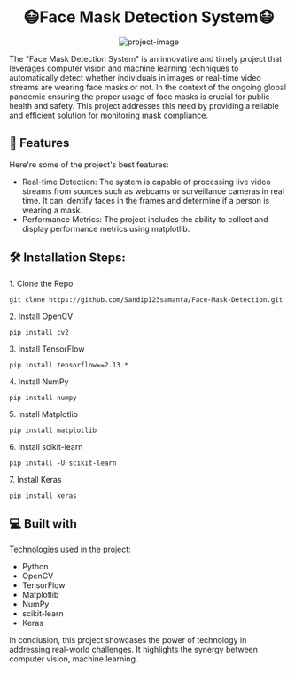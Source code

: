 <h1 align="center" id="title">😷Face Mask Detection System😷</h1>

<p align="center"><img src="https://socialify.git.ci/Sandip123samanta/Face-Mask-Detection/image?description=1&amp;font=Rokkitt&amp;forks=1&amp;language=1&amp;logo=data%3Aimage%2Fjpeg%3Bbase64%2C%2F9j%2F4AAQSkZJRgABAQAAAQABAAD%2F2wCEAAkGBxMPEhUSEA8QEBUREBcYFxUVFQ8XFxUVFxIWFhUVGBYYHSghGBomHRUYITEtJSorLi4uGB8zODMuNygtLisBCgoKDg0OGhAQGy0mHyUvLS0tLy0tLS0tLS0tLS0tLS0tLS0tLS0rLS0tLS0tLS0tLS0tLS0tLS0tLS0tLS0tLf%2FAABEIAOEA4QMBIgACEQEDEQH%2FxAAbAAEAAgMBAQAAAAAAAAAAAAAABQcDBAYCAf%2FEAEkQAAICAAIGBAkJBAgHAQAAAAABAgMEEQUGEiExcUFRYYETIjJCUpGhscEUNFNicnOCkrIHFSPCM0Njk6Kz0vAkg6Okw9HxVP%2FEABoBAQACAwEAAAAAAAAAAAAAAAAEBQECAwb%2FxAA0EQACAQIDBAkEAgEFAAAAAAAAAQIDEQQhMRJBUXEiYYGRobHB4fAFEzLRQvFSFCNictL%2F2gAMAwEAAhEDEQA%2FALxAAAAAAAAAAAAAAAAAAAAAAAAAAAAAAAAAAAAAAAAAAAAAAAAAAAAAAAAAAAAAIzS%2BmqcJHO6aTa3RW%2BUuUfjwMpNuyMSkoq8nZEmCsNL68X2tqn%2Fh4dmTk%2BcnuXd6znb8bbY853WTf1pzfvZKjg5PV2K6f1OmnaKb8C8QUZVi7IPOM5xa6U5L3MntFa54mlpTkr49U%2FK7prfnzzMywclo7%2BAh9Tpt9JNeJaoIXQmsdGMWUJbM8t9ct0u3L0lyJoiNNOzLCE4zW1F3QABg2AAAAAAAAAAAAAAAAAAAAAAAAAB5by3vdkAejBi8VCqLnZOMIri5NJHL6d12qpzhh0r59fmR7%2FO7t3acBpLSVuKlt3WOb6FwjHsjHgiTSw0p5vJeJAxGPp08o5vw7zrdPa9t5wwkdlfSyW9%2FZi%2BHN%2Bo4q26U5OU5SnKTzcpNtvm2eQT6dKMFaKKatXqVXeb%2FAEAAdDiAAAIvJpptNPNNcU%2BtM67QevFlWUMSndD01ltx59E%2FY%2B1nIg0nCM1aR1pVp0neDt83l16O0hViI7dNkZrs4rsa4p8zdKNwWMsomp1TlXJdKfFdTXBrmd3oLXqM8oYpKt%2FSRT2X9qPGPtXIgVcLKOcc14lxh%2FqEJ5Tyfh7dp24MVViklKLUk1mmmmmutNGUiliAAAAAAAAAAAAAAAAAAAeJzSWbaSSzbfBLrK61m1yna3XhZOFa3OxbpT%2By%2FNj7X2HSnTlUdkcK%2BIhRjeXZ1nVac1nowmcZPbs%2Bjhk3%2BJ8I9%2B%2FsK903rJfjG1OWxX9HHNR%2FE%2BMu%2Fd2Ihmz6WNLDwhnqykxGMqVctFwXq9X5dQAB3IYAPdFErHlXCc31RjKT9SBlZux4BsYnR9tKzsqtrTfGcLIpvqzkjXMJp6BpxdmrAAGTAAAAAABI6H05fg3%2FAAp%2BLnvhLfB%2F%2Bn2rJlg6C1wpxOUZ%2FwACx%2BbJ%2BLJ%2FVl8HkyrQcatCNTXUlUMXUo5LNcH6cC%2BAVZq3rbZhWoWuVtPDfvlDti%2Bldj7sumzcPfGyKnCSlGSzTXBorqtGVN5l5h8TCsrx13ozAA5EgAAAAAAAAAAAA4b9oemnBLDVvJzW1Y16Pmw7%2BL7Eus4A3NNYx3322t57djy%2BynlH2JGmW9GnsQSPM4ms6tRy7uQAB1I4MuDws7pqFUJTk%2BCS9r6l2sl9DatTuj4a6Sw9CWbslkm19VP3vdzMmldNwjB4fAwdVT8qe%2Fbt5vio%2FwC9y3HJ1LvZjm%2FBEhUbR2qmS3cXy4c2ak6aMNusaxVq8yEnGuD6pTW%2Bx9kclx3mLEaaumtlT2IfR1pQh6o8e%2FMjwbbC35%2FO40%2B7LSOS6vV6vy4JLIltWZZ2ThJvwdlFnhFnuyjVKSlzTSaZEoltGR8Hh773u20qYdsp5Ss9UI%2F4iJEfyb%2BfMxPKEE%2Bt9j08r9oABucgAAAAAAD1TVKclGEZTlJ7oxTbfJIknoyFXzm9Vtf1VaVk%2BUnnsxfNt9hq5JG8YSlmtOOi72RZ2P7PdNOFnyab8SzNw%2BrLi1yaz712nPPEYZblhrGut3rPnkobKZ80hQ8LcvBz2ktidcuDcZJTg2uvofI0mlNbDWp2pSdGSqRd0tbdfO2vnYukGvhMQra4WLhOEZLlJJmwVB6UAAAAAAAAAHizg%2BXwPZjt4Pk%2FcAURDguR6S9p5hwXI6TUXEQrxO1Y2kqpbKUZSbk3DJKMU23ltPcuguqktlNnlKMNuUY3tfeaGF1exVnkYaxrrfir1yyOq0BqfZU9u6umUs923OUox51xjlJ85HVfLrJ%2F0eGnLqlNxrj6nnNflHg8TLjZVUuqEJTl%2BaTS%2FwAJXzxM5K2SLqlgaUHtZt%2BHkvMjNI6syxbTxOKsajwhXFQiu3JuWb7WYHqDhfSu%2FND%2FAEk1%2B7dry78RZ%2BPY%2FwApRPn7kq6rf7%2FE5%2BvbOSqySspPsX9EiWHhJ7Tgm%2Bt%2F2c%2FP9ntPRdcufg3%2FACmrb%2Bzv0MXl9qvP3SR1T0PDosxEeWIxXxmz1%2B7WvJxGIX4lL9UWbLETX8vA0lg6T%2Fguxs5XSGp%2BIsqqphZSo0qXpx25Sebk9z39BC3akYuPCEJ%2FZnH%2BbIsT5DauGMtfZKGGfugg6MQvJvrf2qX74zXuNo4maWq7jSeBpSd2n3r1Ktu1ZxkOOFn%2BHZl%2Bls07tHXQ8um2POM170W83iV0Yezvsh8JHx4q9eVhVLd5lsH%2BtROixcuC7zg%2FptPc5d1%2FJFMZn0t%2FE42vLPEYa2KWee1UrElxbbr2kkQOk9DVvBKUMLF4i6ScEoxjJSnPb2ehJRjmt%2B5bJ1jik9UR54BxTaleyvo%2FfN7iviZ0Rq%2FO6PhrZLD0RWbtn0r6q873c%2BBLw0Ph9HRVmNavtazhTF5rPrl1rte7sZA6b05bjJZ2NKMfJrjujHq3dL7X7OB023PKGnH9L1OP2o0s6ub%2FAMf%2FAFw5LNmTG6VjFOrBxlTW90pt%2FwAS37cuiP1Vu6%2BoiQDrGKWhwnNzd37Lkt3y9z4ot7ks29yXW3wRLa0TXyiUI8KYwqX4IKL9qZk1XoSlPEzWcMJDayfCU%2BFcfzb%2B4hpzcm3J5tttvrbebZqs58vX28zZ9Gl%2F28ll5t9xcurfzTD%2FAHEP0IkyM1b%2BaYf7iH6ESZTy1Z6an%2BC5LyAAMG4AAAAAAMdvB8n7jIY7eD5P3AFEQ4LkdHqDDPG1v0Yzf%2FTcf5jnYcFyOs%2FZvDPFN%2BjRJ9%2B3BfFlxXf%2B3LkeZwivWhzRZp9AKc9MAAAAAAAAAAAARum3nU4L%2BunGvunJRn6o7T7jn9fNLzw0qFTsqXjyTaT2fF2E0uvKcvUdBi%2FGvoj6Kss74xVa%2FwA1%2Bo4D9ol%2B3i9n6OuMe95yf6kScPFSmk%2BtkHGVHClJp53SXmc3fdKyTnZKU5SeblJ5tngAsygB8Pp0WqGjYtyxd%2Fi0Yfxs358lvUV15PJ88kazmoK7N6VN1JKK%2Fri%2Bw96ww%2BSYanCLy5%2Fxbub3Qj3b%2FwAq6zmja0rj5Ym6d09znLh6KW6Me5ZGqYpxaWeu%2FmZrzU5XjoslyWn77S5dW%2FmmH%2B4h%2BhEmRmrfzTD%2FAHEP0Ikyolqz01P8FyXkAAam4AAAAAAPFnB8n7j2Y7eD5P3AFEw4Lkdd%2Bzu%2BFVt07JwglWlnJpcZ8Fnx4HIQ4LkdHqHao42vPzoziux7Ga92XeXFdXpyPM4R2rQfX55Fi%2FvJy%2FoaLbfrNeDh67Mm19lMbGJnxnVSuqEZWS7py2V%2FhJI%2BlRfgej2Hvfp7%2BJHfu%2BfTi8R%2F269irHyGxcMXf3xw7%2F8AGSIF2Z2F8bI1UYhcMRVL7VL398Zr3H3axK%2Fq8PP8dkPZsS95IgXGzw%2Bd5GrG3LysHN%2FYspl%2BqUT7%2B8mvKw%2BIj%2BGMv0SZIniU0uLS5tC64DZa3%2BXsaX72r6YYhf8AIxX%2Bg8%2Fvurqu%2FuMV%2FoMk9K0R8rEUrnZWvieq9JUz8m%2BqXKcH7mZsuD%2Bdhrf%2FAJL52mjgcXG7EzlFSyrw8FnKNkHnOc2%2FFmk%2FMX%2B0VxrdZtYy9%2F2mX5YqPwLOhuxUt6%2FiYeGz2%2BDss2v82PrKu1rqcMZen02uXdLxl7yVhfzduBW%2FUL%2FaV%2F8AJ%2BpFgErq9oOzG2bMfFhF%2BPPoiupdcn1E%2BUlFXZUwhKclGKu2etWtAzxtmSzjXF%2BPPqXorrk%2FZx57mtemYT2cLhko4ejdu4TkuntS9rzfUbus2mq6K%2FkWC8WMc1ZNdL6YqXS35z7us484wTm9uWm5epKqyjSi6UHd%2FwAn6Lq49YAB3IbLl1b%2BaYf7iH6ESZGat%2FNMP9xD9CJMpZas9XT%2FAAXJeQABqbgAAAAAAx28HyfuMh4s4PkwCh4cFyMtF0q5KcJOMotNNdDXBmKHBcj2XjPIrKxYGp8qMRtRjtwsUISbjKyMlLZ2JrNPxltR29%2Bf9IdMqcRX5NsLl1WLYl%2BeCy%2FwFV6t6T%2BSYiFrfi57M%2Fsy3P1bn%2BEuRPNZrfmVmJg4S6mX%2BBqKpT4NcPD51Gh8pv8A%2FwA0Obu3foz9gzxUujD199lnwiSII9%2Bom7PW%2FD0RG%2FJsQ%2FKxUY%2Fd0pfrlILRkvPxWJn%2BKuH%2BXCJJAbT3DYXxv9kctD1dKtn9u6%2BXslJo%2Bx0Rh1ww1X5IP3okANpjYjwXcYa8NCPkwhHkkj5bhYT3SrhJdsYv3mVvLe9xHS0tW91Sne19Gs459TseUF3sK%2B4S2UszFi9EwjlZh6qq7a3nFxjGO16UJNLyZLd2PJ9BC61aIWPpWIoT8JCLTj50km9qDXROLz9qJ7YxFnGUMNHqhlZP80lsxf4ZczDLCvCt21uyyMnndFuUpPdl4SK9JJb0uKW5ZpJ9IzcWmnn8yOFSnGcXFrovXdyaXVyK%2FwBW9WbMY9uWdVK4zfGWXFQz48%2BC7eBJaf1irpr%2BSYDKMIrKVkXx61F9OfTLp6Os3teKpQo8JReo02zTlWmspuSz2oNcU%2BLS3Pj1nAk6mvvdOWm5fviVNV%2F6Zfags3rLiurgvEAAkkAAABly6t%2FNMP8AcQ%2FQiTIzVv5ph%2FuIfoRJlLLVnq6f4LkvIAA1NwAAAAAAAACj9J4R0XWVNZeDm0uWfiv1ZM1zt%2F2jaIalHFQW5rZs7H5kvh3ROILilU24KR5fEUvtVHDu5fMgd9qXrRBVxw%2BInsShuhOXkuHQnLoa4b%2BjI4EyYXESqnGcHsyi80%2Fg10prc%2BxirSVSNmZw9eVGe0u3kXmnmfTltWsTViIbeHnKiccvCVRadafWoS3KL647J0sM8t7TfTksl6syplHZdmekhNTV1oZDzJ5b28sj0Y51qXFJ5PPek9%2FWam5qS0jH%2BrjO5%2FUWa%2FO8oL1nj%2FiLPo8Ov7yfwjF%2FmJFH0zc12Xvfp7%2BJGLRMHvtc73%2FaPajn1qtZRT5IkYrLclkkegG7mYxS0BDae0%2FVg4Zze1Nrxa0%2FGl29i7feRGsmucKM66MrbODl5sH%2FADP2e4rvE4idsnOyTnKT3ye9sk0cM5Zy0K%2FFY9U%2BjTzfgvf4zJjsZK%2BTlLJLak1BZ7ENp5tRXQszXALJK2RRttu7AABgCMHJpRWbk0kutt5JA6nUHRDuu8NJfw6HmvrT81d3H1Gs5qEXJ7jpSpOrNQW8sfBYdVVwrXCuEYr8MUvgbABSnqgAAAAAAAAAAADDfTGyLhOKlGSaafBp8UVfrNqrZhW51qVlPWt8odk11dvryLWPjOtKrKm8iPiMNCvG0tdz%2BbuoogFm6d1MpxGc6sqLOtLxZPtj0c17Sv8ASuiLsJLZurcc3ukt8ZcpfDiWNOvGppqUVfC1KP5acfmhhwGNsw81ZVJwlHp610prpTLM1d1rqxeUJNVW%2Bi3uk%2Fqt8eXHnxKsPgq0Y1NdRh8VOi8tOHzQvkFT6J1wxOHyi5K%2BC82eeaXZPj68zqsLr7hpL%2BJGyt9O7aXc1v8AYQJ4apF6X5fLlzTx9Gertz%2BWOuByGJ1%2Bw8fIhbY%2BUYr1t5%2Bw53SWvGItzVajRH6vjT%2FM%2BHckI4apLdbmKmOoQ335Z%2Bx3ul9N04RZ3WJN8ILfOXKPxe4r7WDW67FZwhnTU%2BhPxpL60ursXtOdsm5NylJybe9ttt82%2BJ8JlLDRhm82VeIx1Srksl83gAEkggAAAGxo%2FAWYiexTXKyXZwS62%2BCXM73QWo9deU8S1bL0F5C59MvYuw5VKsaeuvAkUMNUrPorLjuOS0Bq7bjJLZThXn41jW7lH0n%2FALZaujsFDD1xqqjsxgt3W%2Btt9Lb3mxCCSSSSS4Jbkkeyuq1pVHnoXmGwsaCyzfEAA4koAAAAAAAAAAAAAAAGHEYeNkXCyMZxlxjJJp9zMwAOD07qLxnhJZf2Unu7pPhyfrRw%2BJw86pOFkJQkuMZLJ%2F8AwvQ0NKaJpxUdm6tSy4PhKPbGXFEulipRylmvErcR9OhPpU8n4e3YUsDqdO6lXUZzozvr6vPiu1ed3eo5Vk%2BE4zV4sqKtKdN7M1Y%2BgA2OQAAAAOg0FqlfispSXga%2FSkvGkvqx6ebyXM1lOMVeTN6dOVSWzBXZAVwcmoxTk28kkm231JLidjoLUWc8p4puuP0cfLf2pcI92b5HYaH0FRhFlVDxst85b5vv6F2LJEsQauLbyhl5lxQ%2BmxjnUz6t3v5czVwWCroioVQjCK6F72%2Bl8zaAIZZJWyQAAMgAAAAAAAAAAAAAAAAAAAAAAAAgdOasUYrOUo%2BDs%2Bkjuf4lwl37%2B0ngZjJxd0azhGa2ZK6Kj0vqricM2%2FBu2HROCb9ceMfd2kE2Xya92Ern5dUJ%2FajF%2B9EyOMdukisqfS4t9CVueZR2ZK6L1fxGKa8HVJRfnyzjBdu%2Fj3ZltVYGqHk01x5QgvcjaEsY9yMQ%2Blq%2FTl3I5nQWp9OGynNeHsW%2FakvFi%2Fqx%2BLzZ0wBElOUneTLOnTjTjsxVkAAam4AAAAAAAAAAAAAAAAAAAAAAAAAAAAAAAAAAAAAAAAAAAAAAAAAAAAAAAAAAAAAAAAAAAAAAAAAAAAAAAAAAAAAAAAAAAAAAAAAAAAAAAAB%2F%2F9k%3D&amp;name=1&amp;owner=1&amp;pattern=Circuit%20Board&amp;stargazers=1&amp;theme=Light" alt="project-image"></p>

<p id="description">The "Face Mask Detection System" is an innovative and timely project that leverages computer vision and machine learning techniques to automatically detect whether individuals in images or real-time video streams are wearing face masks or not. In the context of the ongoing global pandemic ensuring the proper usage of face masks is crucial for public health and safety. This project addresses this need by providing a reliable and efficient solution for monitoring mask compliance.</p>

  
  
<h2>🧐 Features</h2>

Here're some of the project's best features:

*   Real-time Detection: The system is capable of processing live video streams from sources such as webcams or surveillance cameras in real time. It can identify faces in the frames and determine if a person is wearing a mask.
*   Performance Metrics: The project includes the ability to collect and display performance metrics using matplotlib.

<h2>🛠️ Installation Steps:</h2>

<p>1. Clone the Repo</p>

```
git clone https://github.com/Sandip123samanta/Face-Mask-Detection.git
```

<p>2. Install OpenCV</p>

```
pip install cv2
```

<p>3. Install TensorFlow</p>

```
pip install tensorflow==2.13.*
```

<p>4. Install NumPy</p>

```
pip install numpy
```

<p>5. Install Matplotlib</p>

```
pip install matplotlib
```

<p>6. Install scikit-learn</p>

```
pip install -U scikit-learn
```

<p>7. Install Keras</p>

```
pip install keras
```

  
  
<h2>💻 Built with</h2>

Technologies used in the project:

*   Python
*   OpenCV
*   TensorFlow
*   Matplotlib
*   NumPy
*   scikit-learn
*   Keras


<p>In conclusion, this project showcases the power of technology in addressing real-world challenges. It highlights the synergy between computer vision, machine learning.</p>
